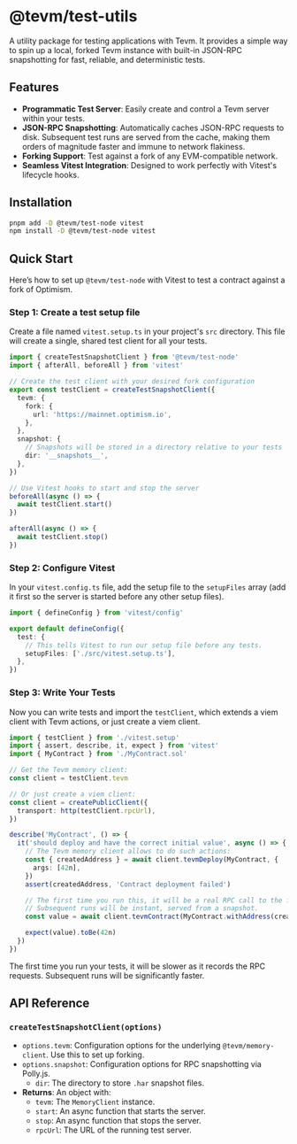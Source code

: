 # @tevm/test-utils

A utility package for testing applications with Tevm. It provides a simple way to spin up a local, forked Tevm instance with built-in JSON-RPC snapshotting for fast, reliable, and deterministic tests.

## Features

-   **Programmatic Test Server**: Easily create and control a Tevm server within your tests.
-   **JSON-RPC Snapshotting**: Automatically caches JSON-RPC requests to disk. Subsequent test runs are served from the cache, making them orders of magnitude faster and immune to network flakiness.
-   **Forking Support**: Test against a fork of any EVM-compatible network.
-   **Seamless Vitest Integration**: Designed to work perfectly with Vitest's lifecycle hooks.

## Installation

```bash
pnpm add -D @tevm/test-node vitest
npm install -D @tevm/test-node vitest
```

## Quick Start

Here’s how to set up `@tevm/test-node` with Vitest to test a contract against a fork of Optimism.

### Step 1: Create a test setup file

Create a file named `vitest.setup.ts` in your project's `src` directory. This file will create a single, shared test client for all your tests.

```typescript:src/vitest.setup.ts
import { createTestSnapshotClient } from '@tevm/test-node'
import { afterAll, beforeAll } from 'vitest'

// Create the test client with your desired fork configuration
export const testClient = createTestSnapshotClient({
  tevm: {
    fork: {
      url: 'https://mainnet.optimism.io',
    },
  },
  snapshot: {
    // Snapshots will be stored in a directory relative to your tests
    dir: '__snapshots__',
  },
})

// Use Vitest hooks to start and stop the server
beforeAll(async () => {
  await testClient.start()
})

afterAll(async () => {
  await testClient.stop()
})
```

### Step 2: Configure Vitest

In your `vitest.config.ts` file, add the setup file to the `setupFiles` array (add it first so the server is started before any other setup files).

```typescript:vitest.config.ts
import { defineConfig } from 'vitest/config'

export default defineConfig({
  test: {
    // This tells Vitest to run our setup file before any tests.
    setupFiles: ['./src/vitest.setup.ts'],
  },
})
```

### Step 3: Write Your Tests

Now you can write tests and import the `testClient`, which extends a viem client with Tevm actions, or just create a viem client.

```typescript:src/MyContract.test.ts
import { testClient } from './vitest.setup'
import { assert, describe, it, expect } from 'vitest'
import { MyContract } from './MyContract.sol'

// Get the Tevm memory client:
const client = testClient.tevm

// Or just create a viem client:
const client = createPublicClient({
  transport: http(testClient.rpcUrl),
})

describe('MyContract', () => {
  it('should deploy and have the correct initial value', async () => {
    // The Tevm memory client allows to do such actions:
    const { createdAddress } = await client.tevmDeploy(MyContract, {
      args: [42n],
    })
    assert(createdAddress, 'Contract deployment failed')

    // The first time you run this, it will be a real RPC call to the fork url.
    // Subsequent runs will be instant, served from a snapshot.
    const value = await client.tevmContract(MyContract.withAddress(createdAddress).read.someValue())

    expect(value).toBe(42n)
  })
})
```

The first time you run your tests, it will be slower as it records the RPC requests. Subsequent runs will be significantly faster.

## API Reference

### `createTestSnapshotClient(options)`

-   `options.tevm`: Configuration options for the underlying `@tevm/memory-client`. Use this to set up forking.
-   `options.snapshot`: Configuration options for RPC snapshotting via Polly.js.
    -   `dir`: The directory to store `.har` snapshot files.
-   **Returns**: An object with:
    -   `tevm`: The `MemoryClient` instance.
    -   `start`: An async function that starts the server.
    -   `stop`: An async function that stops the server.
    -   `rpcUrl`: The URL of the running test server.